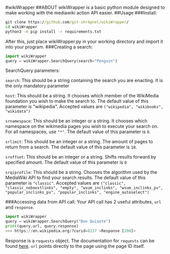 #wikiWrapper
##ABOUT
wikiWrapper is a basic python module designed to make working with the mediawiki action API easier.
##Usage
###Install:
```cmd
git clone https://github.com/git-shr4pnel/wikiWrapper/
cd wikiWrapper
python3 -m pip install -r requirements.txt
```
After this, just place wikiWrapper.py in your working directory and import it into your program.
###Creating a search:
```py
import wikiWrapper
query = wikiWrapper.SearchQuery(search="Penguin")
```
SearchQuery parameters:

```search```: This should be a string containing the search you are enacting. It is the only mandatory parameter

```host```: This should be a string. It chooses which member of the WikiMedia foundation you wish to make the search to. The default value of this parameter is "wikipedia". Accepted values are ```("wikipedia", "wikibooks", "wikidata")```

```srnamespace```: This should be an integer or a string. It chooses which namespace on the wikimedia pages you wish to execute your search on. For all namespaces, use ```"*"```. The default value of this parameter is ```0```. 

```srlimit```: This should be an integer or a string. The amount of pages to return from a search. The default value of this parameter is ```10```.

```sroffset```: This should be an integer or a string. Shifts results forward by specified amount. The default value of this parameter is ```0```

```srqiprofile```: This should be a string. Chooses the algorithm used by the MediaWiki API to find your search results. The default value of this parameter is ```"classic"```. Accepted values are ```("classic", "classic_noboostlinks", "empty", "wsum_inclinks", "wsum_inclinks_pv", "popular_inclinks_pv", "popular_inclinks", "engine_autoselect")```

###Accessing data from API call:
Your API call has 2 useful attributes, ```url``` and ```response```.

```py
import wikiWrapper
query = wikiWrapper.SearchQuery("Don Quixote")
print(query.url, query.response)
>>> https://en.wikipedia.org/?curid=8237 <Response [200]>
```
Response is a ```requests``` object. The documentation for ```requests``` can be found [here](https://docs.python-requests.org/). ```url``` points directly to the page using the page ID itself. 